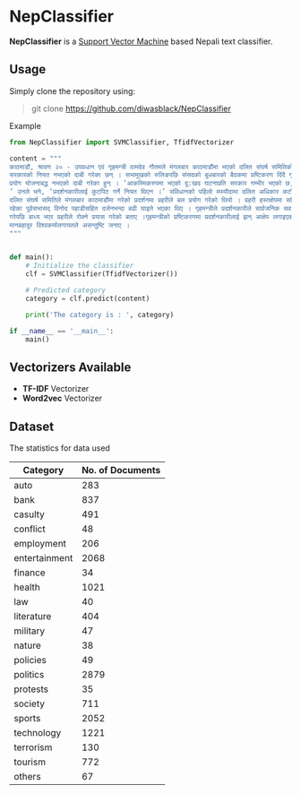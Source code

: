 **NepClassifier**
===================

**NepClassifier** is a [Support Vector Machine](https://en.wikipedia.org/wiki/Support_vector_machine) based Nepali text classifier.


## Usage ##
Simply clone the repository using:

> git clone https://github.com/diwasblack/NepClassifier

Example

```python
from NepClassifier import SVMClassifier, TfidfVectorizer

content = """
काठमाडौं, श्रावण २० - उपप्रधान एवं गृहमन्त्री वामदेव गौतमले मंगलबार काठमाडौंमा भएको दलित संघर्ष समितिको धर्नामा हस्तक्षेप गर्ने 
सरकारको नियत नभएको दाबी गरेका छन् । सभामुखको रुलिङपछि संसदको बुधबारको बैठकमा प्रष्टिकरण दिंदै गृहमन्त्रीले प्रहरीको बल 
प्रयोग योजनाबद्ध नभएको दाबी गरेका हुन् । ‘आकस्मिकरुपमा भएको दु:खद घटनाप्रति सरकार गम्भीर भएको छ, घटनाको छानबिन हुन्छ,
’ उनले भने, ‘प्रदर्शनकारीलाई कुटपिट गर्ने नियत थिएन ।’ संविधानको पहिलो मस्यौदामा दलित अधिकार कटौति भएको भन्दै संयुक्त 
दलित संघर्ष समितिले मंगलबार काठमाडौंमा गरेको प्रदर्शनमा प्रहरीले बल प्रयोग गरेको थियो । प्रहरी हस्तक्षेपमा समितिका संयोजकसमेत 
रहेका पूर्वसभासद् विनोद पहाडीसहित दर्जनभन्दा बढी घाइते भएका थिए । गृहमन्त्रीले प्रदर्शनकारीले सार्वजनिक सवारीमा ढुंगामुढा प्रहार
गरेपछि बाध्य भएर प्रहरीले रोक्ने प्रयास गरेको बताए ।गृहमन्त्रीको प्रष्टिकरणमा प्रदर्शनकारीलाई झन् आक्षेप लगाइएको भन्दै सभासद 
मानबहादुर विश्वकर्मालगायतले असन्तुष्टि जनाए ।
"""


def main():
    # Initialize the classifier
    clf = SVMClassifier(TfidfVectorizer())

    # Predicted category
    category = clf.predict(content)

    print('The category is : ', category)

if __name__ == '__main__':
    main()
```


## Vectorizers Available ##

 - **TF-IDF** Vectorizer
 - **Word2vec** Vectorizer

## Dataset ##
The statistics for data used

| Category      | No. of Documents |
| ------------- | -------------    |
| auto          | 283              |
| bank          | 837              |
| casulty       | 491              |
| conflict      | 48               |
| employment    | 206              |
| entertainment | 2068             |
| finance       | 34               |
| health        | 1021             |
| law           | 40               |
| literature    | 404              |
| military      | 47               |
| nature        | 38               |
| policies      | 49               |
| politics      | 2879             |
| protests      | 35               |
| society       | 711              |
| sports        | 2052             |
| technology    | 1221             |
| terrorism     | 130              |
| tourism       | 772              |
| others        | 67               |
